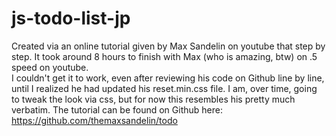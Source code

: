 # js-todo-list-jp
Created via an online tutorial given by Max Sandelin on youtube that step by step.
It took around 8 hours to finish with Max (who is amazing, btw) on .5 speed on youtube.  
I couldn't get it to work, even after reviewing his code on Github line by line, until I realized he had updated his reset.min.css file.
I am, over time, going to tweak the look via css, but for now this resembles his pretty much verbatim.
The tutorial can be found on Github here:  https://github.com/themaxsandelin/todo

